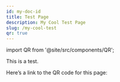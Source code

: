 ```yaml
---
id: my-doc-id
title: Test Page
description: My Cool Test Page
slug: /my-cool-test
qr: true
---
```

import QR from '@site/src/components/QR';

This is a test.

Here’s a link to the QR code for this page:

<QR caption="Get the QR code" />